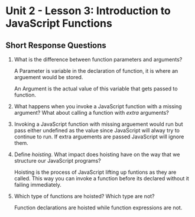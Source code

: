 # Unit 2 - Lesson 3: Introduction to JavaScript Functions
## Short Response Questions

1. What is the difference between function parameters and arguments?
    
     A Parameter is variable in the declaration of function, it is where an arguement would be stored.

     An Argument is the actual value of this variable that gets passed to function.

2. What happens when you invoke a JavaScript function with a missing argument? What about calling a function with _extra_ arguments?
3. 
     Invoking a JavaScript function with missing arguement would run but pass either undefined as the value since JavaScript will alway try to continue to run.
     If extra arguements are passed JavaScript will ignore them.

3. Define _hoisting_. What impact does hoisting have on the way that we structure our JavaScript programs?
    
    Hoisting is the process of JavaScript lifting up funtions as they are called. 
    This way you can invoke a function before its declared without it failing immediately.

4. Which type of functions are hoisted? Which type are not?
    
    Function declarations are hoisted while function expressions are not.

